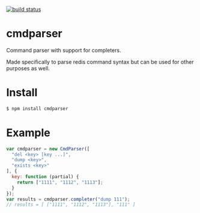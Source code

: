 [![build status](https://secure.travis-ci.org/nearinfinity/node-cmdparser.png)](http://travis-ci.org/nearinfinity/node-cmdparser)

# cmdparser

Command parser with support for completers.

Made specifically to parse redis command syntax but can be used for other purposes as well.

# Install

```bash
$ npm install cmdparser
```

# Example

```javascript
var cmdparser = new CmdParser([
  "del <key> [key ...]",
  "dump <key>",
  "exists <key>"
], {
  key: function (partial) {
    return ["1111", "1112", "1113"];
  }
});
var results = cmdparser.completer("dump 111");
// results = [ ["1111", "1112", "1113"], "111" ]
```
